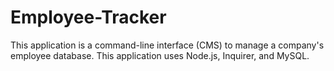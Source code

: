 # Employee-Tracker
This application is a command-line interface (CMS) to manage a company's employee database. This application uses Node.js, Inquirer, and MySQL.
